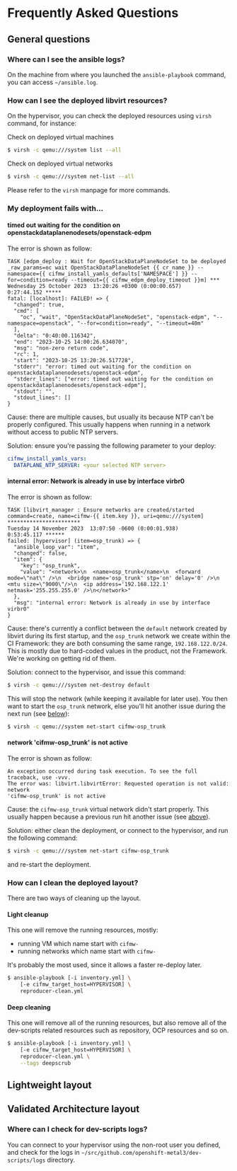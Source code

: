 # Frequently Asked Questions

## General questions

### Where can I see the ansible logs?

On the machine from where you launched the `ansible-playbook` command, you
can access `~/ansible.log`.

### How can I see the deployed libvirt resources?

On the hypervisor, you can check the deployed resources using `virsh` command, for instance:

Check on deployed virtual machines
```Bash
$ virsh -c qemu:///system list --all
```

Check on deployed virtual networks
```Bash
$ virsh -c qemu:///system net-list --all
```

Please refer to the `virsh` manpage for more commands.

### My deployment fails with...

#### timed out waiting for the condition on openstackdataplanenodesets/openstack-edpm

The error is shown as follow:

```
TASK [edpm_deploy : Wait for OpenStackDataPlaneNodeSet to be deployed _raw_params=oc wait OpenStackDataPlaneNodeSet {{ cr_name }} --namespace={{ cifmw_install_yamls_defaults['NAMESPACE'] }} --for=condition=ready --timeout={{ cifmw_edpm_deploy_timeout }}m] ***
Wednesday 25 October 2023  13:20:26 +0300 (0:00:00.657)       0:27:44.152 *****
fatal: [localhost]: FAILED! => {
  "changed": true,
  "cmd": [
    "oc", "wait", "OpenStackDataPlaneNodeSet", "openstack-edpm", "--namespace=openstack", "--for=condition=ready", "--timeout=40m"
  ],
  "delta": "0:40:00.116342",
  "end": "2023-10-25 14:00:26.634070",
  "msg": "non-zero return code",
  "rc": 1,
  "start": "2023-10-25 13:20:26.517728",
  "stderr": "error: timed out waiting for the condition on openstackdataplanenodesets/openstack-edpm",
  "stderr_lines": ["error: timed out waiting for the condition on openstackdataplanenodesets/openstack-edpm"],
  "stdout": "",
  "stdout_lines": []
}
```

Cause: there are multiple causes, but usually its because NTP can't be properly configured. This usually happens when running in a network
without access to public NTP servers.

Solution: ensure you're passing the following parameter to your deploy:

```YAML
cifmw_install_yamls_vars:
  DATAPLANE_NTP_SERVER: <your selected NTP server>
```

#### internal error: Network is already in use by interface virbr0

The error is shown as follow:

```
TASK [libvirt_manager : Ensure networks are created/started command=create, name=cifmw-{{ item.key }}, uri=qemu:///system] ***********************
Tuesday 14 November 2023  13:07:50 -0600 (0:00:01.938)       0:53:45.117 ******
failed: [hypervisor] (item=osp_trunk) => {
  "ansible_loop_var": "item",
  "changed": false,
  "item": {
    "key": "osp_trunk",
    "value": "<network>\n  <name>osp_trunk</name>\n  <forward mode=\"nat\" />\n  <bridge name='osp_trunk' stp='on' delay='0' />\n  <mtu size=\"9000\"/>\n  <ip address='192.168.122.1' netmask='255.255.255.0' />\n</network>"
  },
  "msg": "internal error: Network is already in use by interface virbr0"
}
```

Cause: there's currently a conflict between the `default` network created by libvirt during its first startup, and the `osp_trunk` network
we create within the CI Framework: they are both consuming the same range, `192.168.122.0/24`. This is mostly due to hard-coded values in the
product, not the Framework. We're working on getting rid of them.

Solution: connect to the hypervisor, and issue this command:

```Bash
$ virsh -c qemu:///system net-destroy default
```

This will stop the network (while keeping it available for later use). You then want to start the `osp_trunk` network, else you'll hit another issue
during the next run (see [below](#network-cifmw-osp-trunk-is-not-active)):


```Bash
$ virsh -c qemu://system net-start cifmw-osp_trunk
```

#### network 'cifmw-osp_trunk' is not active

The error is shown as follow:

```
An exception occurred during task execution. To see the full traceback, use -vvv.
The error was: libvirt.libvirtError: Requested operation is not valid: network
'cifmw-osp_trunk' is not active
```

Cause: the `cifmw-osp_trunk` virtual network didn't start properly. This usually happen
because a previous run hit another issue (see [above](#internal-error-network-is-already-in-use-by-interface-virbr0)).

Solution: either clean the deployment, or connect to the hypervisor, and run the following command:

```Bash
$ virsh -c qemu:///system net-start cifmw-osp_trunk
```
and re-start the deployment.


### How can I clean the deployed layout?

There are two ways of cleaning up the layout.

#### Light cleanup

This one will remove the running resources, mostly:

- running VM which name start with `cifmw-`
- running networks which name start with `cifmw-`

It's probably the most used, since it allows a faster re-deploy later.

```Bash
$ ansible-playbook [-i inventory.yml] \
    [-e cifmw_target_host=HYPERVISOR] \
    reproducer-clean.yml
```

#### Deep cleaning

This one will remove all of the running resources, but also remove all of the
dev-scripts related resources such as repository, OCP resources and so on.


```Bash
$ ansible-playbook [-i inventory.yml] \
    [-e cifmw_target_host=HYPERVISOR] \
    reproducer-clean.yml \
    --tags deepscrub
```

## Lightweight layout


## Validated Architecture layout

### Where can I check for dev-scripts logs?
You can connect to your hypervisor using the non-root user you defined, and check for
the logs in `~/src/github.com/openshift-metal3/dev-scripts/logs` directory.
